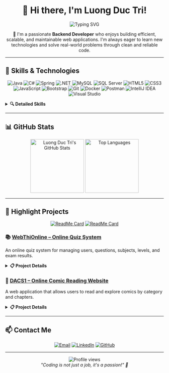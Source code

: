 # <div align="center">👋 Hi there, I'm Luong Duc Tri!</div>

<div align="center">
  <img src="https://readme-typing-svg.herokuapp.com?font=Fira+Code&pause=1000&color=2E77F7&center=true&vCenter=true&width=435&lines=Backend+Developer;Java+%7C+Spring+Boot+%7C+C%23+%7C+ASP.NET;Clean+Code+Enthusiast" alt="Typing SVG" />
</div>

<div align="center">
  <p>🎯 I'm a passionate <b>Backend Developer</b> who enjoys building efficient, scalable, and maintainable web applications. I'm always eager to learn new technologies and solve real-world problems through clean and reliable code.</p>
</div>

---

## 🔧 Skills & Technologies

<div align="center">
  
  ![Java](https://img.shields.io/badge/Java-ED8B00?style=for-the-badge&logo=openjdk&logoColor=white)
  ![C#](https://img.shields.io/badge/C%23-239120?style=for-the-badge&logo=c-sharp&logoColor=white)
  ![Spring](https://img.shields.io/badge/Spring-6DB33F?style=for-the-badge&logo=spring&logoColor=white)
  ![.NET](https://img.shields.io/badge/.NET-5C2D91?style=for-the-badge&logo=.net&logoColor=white)
  ![MySQL](https://img.shields.io/badge/MySQL-00000F?style=for-the-badge&logo=mysql&logoColor=white)
  ![SQL Server](https://img.shields.io/badge/Microsoft_SQL_Server-CC2927?style=for-the-badge&logo=microsoft-sql-server&logoColor=white)
  ![HTML5](https://img.shields.io/badge/HTML5-E34F26?style=for-the-badge&logo=html5&logoColor=white)
  ![CSS3](https://img.shields.io/badge/CSS3-1572B6?style=for-the-badge&logo=css3&logoColor=white)
  ![JavaScript](https://img.shields.io/badge/JavaScript-F7DF1E?style=for-the-badge&logo=javascript&logoColor=black)
  ![Bootstrap](https://img.shields.io/badge/Bootstrap-563D7C?style=for-the-badge&logo=bootstrap&logoColor=white)
  ![Git](https://img.shields.io/badge/Git-F05032?style=for-the-badge&logo=git&logoColor=white)
  ![Docker](https://img.shields.io/badge/Docker-2496ED?style=for-the-badge&logo=docker&logoColor=white)
  ![Postman](https://img.shields.io/badge/Postman-FF6C37?style=for-the-badge&logo=postman&logoColor=white)
  ![IntelliJ IDEA](https://img.shields.io/badge/IntelliJ_IDEA-000000?style=for-the-badge&logo=intellij-idea&logoColor=white)
  ![Visual Studio](https://img.shields.io/badge/Visual_Studio-5C2D91?style=for-the-badge&logo=visual-studio&logoColor=white)
  
</div>

<details>
  <summary><b>🔍 Detailed Skills</b></summary>
  <br>
  
  ### 💻 Programming Languages
  - **Java** - Advanced
  - **C#** - Intermediate to Advanced
  
  ### ☕ Backend Frameworks
  - **Spring Boot** - RESTful APIs, Security, Data JPA
  - **ASP.NET Core** - MVC, Web API
  
  ### 🛠️ Databases
  - **MySQL** - Query optimization, Indexing
  - **SQL Server** - Stored procedures, Functions
  
  ### 🌐 Frontend Support
  - **Thymeleaf** - Server-side Java template engine
  - **Bootstrap** - Responsive layout design
  - **HTML/CSS** - Semantic markup, Responsive design
  - **JavaScript** - DOM manipulation, Form validation
  
  ### 🔐 API Development
  - **RESTful APIs** - Design, Implementation, Authentication
  
  ### 📦 Development Tools
  - **Git** - Version control, Branching strategies
  - **Postman** - API testing
  - **IntelliJ IDEA & Visual Studio** - Primary IDEs
  - **Docker** - Basic containerization
</details>

---

## 📊 GitHub Stats

<div align="center">
  <img src="https://github-readme-stats.vercel.app/api?username=trihocit&show_icons=true&theme=tokyonight" alt="Luong Duc Tri's GitHub Stats" height="170" />
  <img src="https://github-readme-stats.vercel.app/api/top-langs/?username=trihocit&layout=compact&theme=tokyonight" alt="Top Languages" height="170" />
</div>

---

## 📌 Highlight Projects

<div align="center">
  
[![ReadMe Card](https://github-readme-stats.vercel.app/api/pin/?username=trihocit&repo=WebThiOnline&theme=tokyonight)](https://github.com/trihocit/WebThiOnline)
[![ReadMe Card](https://github-readme-stats.vercel.app/api/pin/?username=HieuNghia6572&repo=DACS1&theme=tokyonight)](https://github.com/HieuNghia6572/DACS1)

</div>

### 📚 [WebThiOnline – Online Quiz System](https://github.com/trihocit/WebThiOnline)
An online quiz system for managing users, questions, subjects, levels, and exam results.

<details>
  <summary><b>📋 Project Details</b></summary>
  
  #### Technologies Used
  - 🚀 **Backend:** Java Spring Boot  
  - 💾 **Database:** MySQL  
  - 🎨 **Frontend:** Thymeleaf, Bootstrap
  
  #### Key Features
  - ✅ User management (Admin, Student)
  - ✅ Question and exam management
  - ✅ Take quizzes and auto-grading
  - ✅ Review exam history and results
</details>

### 📖 [DACS1 – Online Comic Reading Website](https://github.com/HieuNghia6572/DACS1)
A web application that allows users to read and explore comics by category and chapters.

<details>
  <summary><b>📋 Project Details</b></summary>
  
  #### Technologies Used
  - 🏗️ **Backend:** Java Spring Boot  
  - 💾 **Database:** MySQL  
  - 🎨 **Frontend:** Thymeleaf, Bootstrap
  
  #### Key Features
  - ✅ Browse comics by category
  - ✅ Search comics by name
  - ✅ Read comics chapter by chapter
  - ✅ Admin dashboard for managing stories, chapters, and genres
  - ✅ Clean and user-friendly interface
</details>

---

## 📫 Contact Me

<div align="center">
  
[![Email](https://img.shields.io/badge/Email-luongductri203@gmail.com-blue?style=for-the-badge&logo=gmail)](mailto:luongductri203@gmail.com)
[![LinkedIn](https://img.shields.io/badge/LinkedIn-luongductridev-blue?style=for-the-badge&logo=linkedin)](https://www.linkedin.com/in/luongductridev)
[![GitHub](https://img.shields.io/badge/GitHub-trihocit-blue?style=for-the-badge&logo=github)](https://github.com/trihocit)

</div>

---

<div align="center">
  <img src="https://komarev.com/ghpvc/?username=trihocit&color=blue" alt="Profile views" />
</div>

<div align="center">
  <i>"Coding is not just a job, it's a passion!" 💙</i>
</div>
